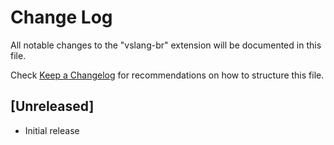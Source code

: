 # Change Log

All notable changes to the "vslang-br" extension will be documented in this file.

Check [Keep a Changelog](http://keepachangelog.com/) for recommendations on how to structure this file.

## [Unreleased]

- Initial release